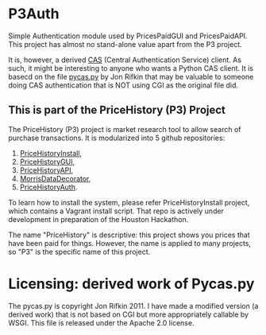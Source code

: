 P3Auth
======

Simple Authentication module used by PricesPaidGUI and PricesPaidAPI.  This project has almost no stand-alone value apart from the P3 project.  

It is, however, a derived [CAS](https://wiki.jasig.org/display/CAS/Home) (Central Authentication Service) client.  As such, it might be interesting to anyone who wants a Python CAS client.
It is basecd on the file [pycas.py](https://wiki.jasig.org/display/CASC/Pycas) by Jon Rifkin that may be valuable to someone doing CAS authentication that is NOT using CGI as the original file did.

This is part of the PriceHistory (P3) Project
--------------------------------------

The PriceHistory (P3) project is market research tool to allow search of purchase transactions.  It is modularized into 5 github repositories:

1. [PriceHistoryInstall](https://github.com/18F/PriceHistoryGUI),
2. [PriceHistoryGUI](https://github.com/18F/PriceHistoryGUI), 
3. [PriceHistoryAPI](https://github.com/18F/PriceHistoryAPI), 
4. [MorrisDataDecorator](https://github.com/18F/MorrisDataDecorator), 
5. [PriceHistoryAuth](https://github.com/18F/PriceHistoryAuth).  

To learn how to install the system, please refer PriceHistoryInstall project, which contains a Vagrant install script.  That repo is actively under development in preparation of the Houston Hackathon.

The name "PriceHistory" is descriptive: this project shows you prices that have been paid for things.  However, the name is applied to many projects, so "P3" is the specific name of this project.

# Licensing: derived work of Pycas.py

The pycas.py is copyright Jon Rifkin 2011.  I have made a modified version (a derived work) that is not based on CGI but more appropriately callable by WSGI.  This file is released under the Apache 2.0 license.



